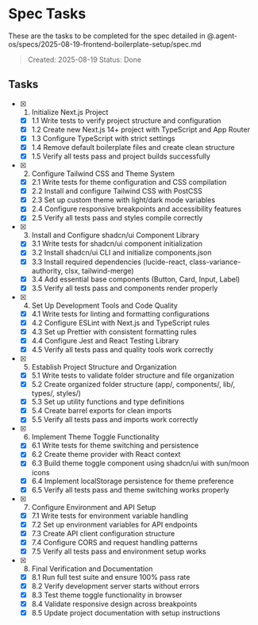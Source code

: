 # Spec Tasks

These are the tasks to be completed for the spec detailed in @.agent-os/specs/2025-08-19-frontend-boilerplate-setup/spec.md

> Created: 2025-08-19
> Status: Done

## Tasks

-   [x] 1. Initialize Next.js Project

    -   [x] 1.1 Write tests to verify project structure and configuration
    -   [x] 1.2 Create new Next.js 14+ project with TypeScript and App Router
    -   [x] 1.3 Configure TypeScript with strict settings
    -   [x] 1.4 Remove default boilerplate files and create clean structure
    -   [x] 1.5 Verify all tests pass and project builds successfully

-   [x] 2. Configure Tailwind CSS and Theme System

    -   [x] 2.1 Write tests for theme configuration and CSS compilation
    -   [x] 2.2 Install and configure Tailwind CSS with PostCSS
    -   [x] 2.3 Set up custom theme with light/dark mode variables
    -   [x] 2.4 Configure responsive breakpoints and accessibility features
    -   [x] 2.5 Verify all tests pass and styles compile correctly

-   [x] 3. Install and Configure shadcn/ui Component Library

    -   [x] 3.1 Write tests for shadcn/ui component initialization
    -   [x] 3.2 Install shadcn/ui CLI and initialize components.json
    -   [x] 3.3 Install required dependencies (lucide-react, class-variance-authority, clsx, tailwind-merge)
    -   [x] 3.4 Add essential base components (Button, Card, Input, Label)
    -   [x] 3.5 Verify all tests pass and components render properly

-   [x] 4. Set Up Development Tools and Code Quality

    -   [x] 4.1 Write tests for linting and formatting configurations
    -   [x] 4.2 Configure ESLint with Next.js and TypeScript rules
    -   [x] 4.3 Set up Prettier with consistent formatting rules
    -   [x] 4.4 Configure Jest and React Testing Library
    -   [x] 4.5 Verify all tests pass and quality tools work correctly

-   [x] 5. Establish Project Structure and Organization

    -   [x] 5.1 Write tests to validate folder structure and file organization
    -   [x] 5.2 Create organized folder structure (app/, components/, lib/, types/, styles/)
    -   [x] 5.3 Set up utility functions and type definitions
    -   [x] 5.4 Create barrel exports for clean imports
    -   [x] 5.5 Verify all tests pass and imports work correctly

-   [x] 6. Implement Theme Toggle Functionality

    -   [x] 6.1 Write tests for theme switching and persistence
    -   [x] 6.2 Create theme provider with React context
    -   [x] 6.3 Build theme toggle component using shadcn/ui with sun/moon icons
    -   [x] 6.4 Implement localStorage persistence for theme preference
    -   [x] 6.5 Verify all tests pass and theme switching works properly

-   [x] 7. Configure Environment and API Setup

    -   [x] 7.1 Write tests for environment variable handling
    -   [x] 7.2 Set up environment variables for API endpoints
    -   [x] 7.3 Create API client configuration structure
    -   [x] 7.4 Configure CORS and request handling patterns
    -   [x] 7.5 Verify all tests pass and environment setup works

-   [x] 8. Final Verification and Documentation
    -   [x] 8.1 Run full test suite and ensure 100% pass rate
    -   [x] 8.2 Verify development server starts without errors
    -   [x] 8.3 Test theme toggle functionality in browser
    -   [x] 8.4 Validate responsive design across breakpoints
    -   [x] 8.5 Update project documentation with setup instructions
